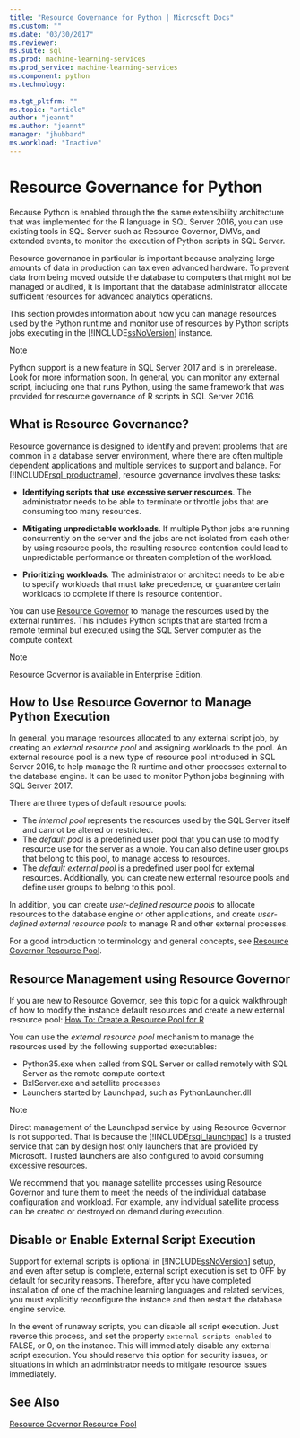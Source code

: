 ```yaml
---
title: "Resource Governance for Python | Microsoft Docs"
ms.custom: ""
ms.date: "03/30/2017"
ms.reviewer: 
ms.suite: sql
ms.prod: machine-learning-services
ms.prod_service: machine-learning-services
ms.component: python
ms.technology: 
  
ms.tgt_pltfrm: ""
ms.topic: "article"
author: "jeannt"
ms.author: "jeannt"
manager: "jhubbard"
ms.workload: "Inactive"
---
```

# Resource Governance for Python

Because Python is enabled through the the same extensibility architecture that was implemented for the R language in SQL Server 2016, you can use existing tools in SQL Server such as Resource Governor, DMVs, and extended events, to monitor the execution of Python scripts in SQL Server.

Resource governance in particular is important because analyzing large amounts of data in production can tax even advanced hardware.  To prevent data from being moved outside the database to computers that might not be managed or audited, it is important that the database administrator allocate sufficient resources for advanced analytics operations.

This section provides information about how you can manage resources used by the Python runtime and monitor use of resources by Python scripts jobs executing in the [!INCLUDE[ssNoVersion](../../includes/ssnoversion-md.md)] instance.

> [!NOTE]
> Python support is a new feature in SQL Server 2017 and is in prerelease. Look for more information soon.
> In general, you can monitor any external script, including one that runs Python, using the same framework that was provided for resource governance of R scripts in SQL Server 2016.

## What is Resource Governance?

Resource governance is designed to identify and prevent problems that are common in a database server environment, where there are often multiple dependent applications and multiple services to support and balance. For [!INCLUDE[rsql_productname](../../includes/rsql-productname-md.md)], resource governance involves these tasks:  

+ **Identifying scripts that use excessive server resources**. The administrator needs to be able to terminate or throttle jobs that are consuming too many resources.

+ **Mitigating unpredictable workloads**. If multiple Python jobs are running concurrently on the server and the jobs are not isolated from each other by using resource pools, the resulting resource contention could lead to unpredictable performance or threaten completion of the workload.

+ **Prioritizing workloads**. The administrator or architect needs to be able to specify workloads that must take precedence, or guarantee certain workloads to complete if there is resource contention.

You can use [Resource Governor](../../relational-databases/resource-governor/resource-governor.md) to manage the resources used by the external runtimes. This includes Python scripts that are started from a remote terminal but executed using the SQL Server computer as the compute context.

> [!NOTE] 
> Resource Governor is available in Enterprise Edition.

## How to Use Resource Governor to Manage Python Execution

In general, you manage resources allocated to any external script job, by creating an *external resource pool* and assigning workloads to the pool. An external resource pool is a new type of resource pool introduced in SQL Server 2016, to help manage the R runtime and other processes external to the database engine. It can be used to monitor Python jobs beginning with SQL Server 2017.

There are three types of default resource pools:

+ The *internal pool* represents the resources used by the SQL Server itself and cannot be altered or restricted.
+ The *default pool* is a predefined user pool that you can use to modify resource use for the server as a whole. You can also define user groups that belong to this pool, to manage access to resources.
+ The *default external pool* is a predefined user pool for external resources. Additionally, you can create new external resource pools and define user groups to belong to this pool.

In addition, you can create *user-defined resource pools* to allocate resources to the database engine or other applications, and create *user-defined external resource pools* to manage R and other external processes.

For a good introduction to terminology and general concepts, see [Resource Governor Resource Pool](../../relational-databases/resource-governor/resource-governor-resource-pool.md).

## Resource Management using Resource Governor

If you are new to Resource Governor, see this topic for a quick walkthrough of how to modify the instance default resources and create a new external resource pool:  [How To: Create a Resource Pool for R](../../advanced-analytics/r-services/how-to-create-a-resource-pool-for-r.md)

You can use the *external resource pool* mechanism to manage the resources used by the following supported executables:

+ Python35.exe when called from SQL Server or called remotely with SQL Server as the remote compute context
+ BxlServer.exe and satellite processes
+ Launchers started by Launchpad, such as PythonLauncher.dll

> [!NOTE]
> Direct management of the Launchpad service by using Resource Governor is not supported. That is because the [!INCLUDE[rsql_launchpad](../../includes/rsql-launchpad-md.md)] is a trusted service that can by design host only launchers that are provided by Microsoft. Trusted launchers are also configured to avoid consuming excessive resources.

We recommend that you manage satellite processes using Resource Governor and tune them to meet the needs of the individual database configuration and workload.  For example, any individual satellite process can be created or destroyed on demand during execution.

## Disable or Enable External Script Execution

Support for external scripts is optional in [!INCLUDE[ssNoVersion](../../includes/ssnoversion-md.md)] setup, and even after setup is complete, external script execution is set to OFF by default for security reasons. Therefore, after you have completed installation of one of the machine learning languages and related services, you must explicitly reconfigure the instance and then restart the database engine service.

In the event of runaway scripts, you can disable all script execution. Just reverse this process, and set the property `external scripts enabled` to FALSE, or 0, on the instance. This will immediately disable any external script execution. You should reserve this option for security issues, or situations in which an administrator needs to mitigate resource issues immediately.

## See Also

[Resource Governor Resource Pool](../../relational-databases/resource-governor/resource-governor-resource-pool.md)

